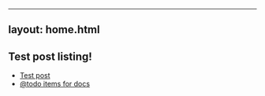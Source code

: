 ---
layout: home.html
-----------------

## Test post listing!

- [Test post](/posts/test-post/)
- [@todo items for docs](/posts/documentation-todo/)
